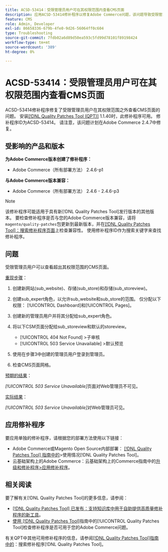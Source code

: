 ```yaml
---
title: ACSD-53414：受限管理员用户可在其权限范围内查看CMS页面
description: 应用ACSD-53414修补程序以修复Adobe Commerce问题，该问题导致受限管理员用户无法看到其权限范围之外的CMS页面。
feature: CMS
role: Admin, Developer
exl-id: 86658336-679b-4fe0-9d26-56064ff0c604
type: Troubleshooting
source-git-commit: 7fdb02a6d89d50ea593c5fd99d78101f89198424
workflow-type: tm+mt
source-wordcount: '389'
ht-degree: 0%

---
```


# ACSD-53414：受限管理员用户可在其权限范围内查看CMS页面

ACSD-53414修补程序修复了受限管理员用户在其权限范围之外查看CMS页面的问题。 安装[[!DNL Quality Patches Tool (QPT)]](https://experienceleague.adobe.com/en/docs/commerce-operations/tools/quality-patches-tool/quality-patches-tool-to-self-serve-quality-patches) 1.1.40时，此修补程序可用。 修补程序ID为ACSD-53414。 请注意，该问题计划在Adobe Commerce 2.4.7中修复。

## 受影响的产品和版本

**为Adobe Commerce版本创建了修补程序：**

* Adobe Commerce（所有部署方法） 2.4.6-p1

**与Adobe Commerce版本兼容：**

* Adobe Commerce（所有部署方法） 2.4.6 - 2.4.6-p3

>[!NOTE]
>
>该修补程序可能适用于具有新[!DNL Quality Patches Tool]发行版本的其他版本。 要检查修补程序是否与您的Adobe Commerce版本兼容，请将`magento/quality-patches`包更新到最新版本，并在[[!DNL Quality Patches Tool]：搜索修补程序页面](https://experienceleague.adobe.com/tools/commerce-quality-patches/index.html)上检查兼容性。 使用修补程序ID作为搜索关键字来查找修补程序。

## 问题

受限管理员用户可以查看超出其权限范围的CMS页面。

<u>重现步骤</u>：

1. 创建新网站(sub_website)、存储(sub_store)和存储(sub_storeview)。
1. 创建sub_expert角色，以允许sub_website和sub_store的范围。 仅分配以下权限： [!UICONTROL Dashboard]和[!UICONTROL Pages]。
1. 创建新的管理员用户并将其分配给sub_expert角色。
1. 将以下CSM页面分配给sub_storeview和默认的storeview。

   * [!UICONTROL 404 Not Found] >子审核
   * [!UICONTROL 503 Service Unavailable] >默认预览

1. 使用在步骤3中创建的管理员用户登录到管理员。
1. 检查CMS页面网格。

<u>预期的结果</u>：

*[!UICONTROL 503 Service Unavailable]*&#x200B;页面对Web管理员不可见。

<u>实际结果</u>：

*[!UICONTROL 503 Service Unavailable]*&#x200B;对Web管理员可见。

## 应用修补程序

要应用单独的修补程序，请根据您的部署方法使用以下链接：

* Adobe Commerce或Magento Open Source内部部署： [[!DNL Quality Patches Tool] 指南中的](/help/tools/quality-patches-tool/usage.md)>使用情况[!DNL Quality Patches Tool]。
* 云基础架构上的Adobe Commerce：云基础架构上的Commerce指南中的[升级和修补程序>应用修补程序](https://experienceleague.adobe.com/docs/commerce-cloud-service/user-guide/develop/upgrade/apply-patches.html)。

## 相关阅读

要了解有关[!DNL Quality Patches Tool]的更多信息，请参阅：

* [[!DNL Quality Patches Tool] 已发布：支持知识库中用于自助提供高质量修补程序的新工具](https://experienceleague.adobe.com/en/docs/commerce-operations/tools/quality-patches-tool/quality-patches-tool-to-self-serve-quality-patches)。
* [使用 [!DNL Quality Patches Tool]](/help/tools/quality-patches-tool/patches-available-in-qpt/check-patch-for-magento-issue-with-magento-quality-patches.md)指南中的[!UICONTROL Quality Patches Tool]检查修补程序是否可用于您的Adobe Commerce问题。


有关QPT中其他可用修补程序的信息，请参阅[[!DNL Quality Patches Tool]指南中的](https://experienceleague.adobe.com/tools/commerce-quality-patches/index.html)：搜索修补程序[!DNL Quality Patches Tool]。

